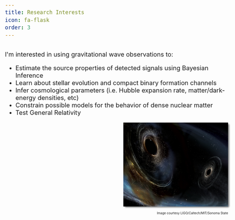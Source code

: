 ```yaml
---
title: Research Interests
icon: fa-flask
order: 3
---
```


<head>
  <style>
    .image_box_container {
      float: right;
      width: 338px;
      height: 270px;
      margin-left: 20px; /* Add some space between text and image */
      border-radius: 5px;
      box-shadow: 4px 4px 4px grey;
    }

    .image_box {
      width: 100%; /* Make the image take up the full width of the container */
      border-radius: 5px 5px 0 0; /* Apply border-radius only to the top corners */
    }

    /* Ensure that list items adjust for the float */
    ul {
      overflow: auto;
    }
  </style>
</head>

<body style="font-size: 20px">

<div style="float: left;">
  <p style="text-align: left;">I'm interested in using gravitational wave observations to:</p>
  <ul style="text-align: left;">
    <li>Estimate the source properties of detected signals using Bayesian Inference</li>
    <li>Learn about stellar evolution and compact binary formation channels</li>
    <li>Infer cosmological parameters (i.e. Hubble expansion rate, matter/dark-energy densities, etc)</li>
    <li>Constrain possible models for the behavior of dense nuclear matter</li>
    <li>Test General Relativity</li>
  </ul>
</div>

<div class="image_box_container">
  <img src="assets/images/dancing_bhs.jpeg" class="image_box" alt="Dancing Black Holes">
  <p style="font-size: 10px; text-align: right;">Image courtesy LIGO/Caltech/MIT/Sonoma State</p>
</div>

</body>
